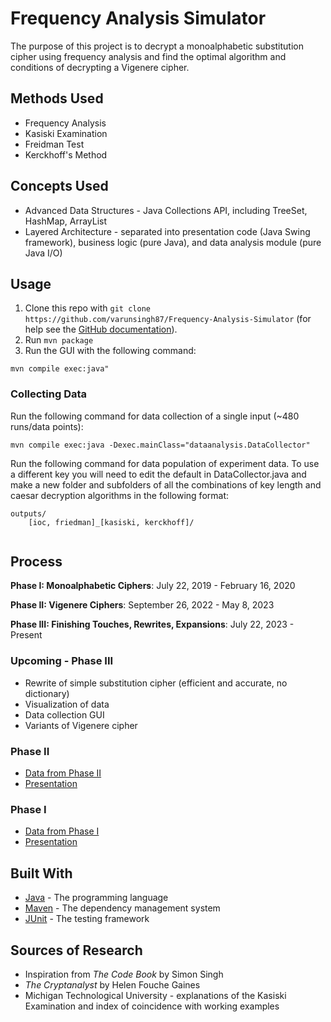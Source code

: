 # Frequency Analysis Simulator

The purpose of this project is to decrypt a monoalphabetic substitution cipher using frequency analysis and find the optimal algorithm and conditions of decrypting a Vigenere cipher. 

## Methods Used
* Frequency Analysis
* Kasiski Examination
* Freidman Test
* Kerckhoff's Method

## Concepts Used
* Advanced Data Structures - Java Collections API, including TreeSet, HashMap, ArrayList
* Layered Architecture - separated into presentation code (Java Swing framework), business logic (pure Java), and data analysis module (pure Java I/O)

## Usage

1. Clone this repo with `git clone https://github.com/varunsingh87/Frequency-Analysis-Simulator`
(for help see the [GitHub documentation](https://help.github.com/articles/cloning-a-repository/)).
2. Run `mvn package`
2. Run the GUI with the following command:

```
mvn compile exec:java"
``` 

### Collecting Data

Run the following command for data collection of a single input (~480 runs/data points):

```
mvn compile exec:java -Dexec.mainClass="dataanalysis.DataCollector"
```

Run the following command for data population of experiment data. To use a different key you will need to edit the default in DataCollector.java and make a new folder and subfolders of all the combinations of key length and caesar decryption algorithms in the following format:
```
outputs/
    [ioc, friedman]_[kasiski, kerckhoff]/
        
```

## Process


**Phase I: Monoalphabetic Ciphers**: July 22, 2019 - February 16, 2020

**Phase II: Vigenere Ciphers**: September 26, 2022 - May 8, 2023

**Phase III: Finishing Touches, Rewrites, Expansions**: July 22, 2023 - Present

### Upcoming - Phase III

- Rewrite of simple substitution cipher (efficient and accurate, no dictionary)
- Visualization of data
- Data collection GUI
- Variants of Vigenere cipher

### Phase II

* [Data from Phase II](https://docs.google.com/spreadsheets/d/e/2PACX-1vQIqW8qXtnbI1yTCQR_LcYpy6F7p6eZg5EP07no3c-lBoEkMUbpTPyxo_oa5mCCj7Gfk8LOTonOY-4a/pubhtml)
* [Presentation](https://docs.google.com/presentation/d/e/2PACX-1vR5Vu_MXCbKyHm0vHaMW5Tn4qaJWVDV34Z_WX1WpHbejcwIzODNiuNKExOOTFTRUUDs7CPsYwz8PA1T/pub?start=false&loop=false&delayms=3000)


### Phase I

* [Data from Phase I](https://docs.google.com/spreadsheets/d/130cqH1bGJPZ7mq2LrrTY6sMdm6E7qZP2Jea3s8cg3tA/edit#gid=0)
* [Presentation](https://docs.google.com/presentation/d/e/2PACX-1vT29PD0nv69KI9cNDpZdsEA1p4eDg4P8V_XLVCWtpIFXDGnp_WmLrg-xiH120KWJkqppP9DZ-DlREr_/pub?start=false&loop=false&delayms=3000)

## Built With

* [Java](https://www.java.com/en/) - The programming language
* [Maven](https://maven.apache.org/) - The dependency management system 
* [JUnit](https://junit.org/junit5/) - The testing framework

## Sources of Research

* Inspiration from _The Code Book_ by Simon Singh
* _The Cryptanalyst_ by Helen Fouche Gaines
* Michigan Technological University - explanations of the Kasiski Examination and index of coincidence with working examples
